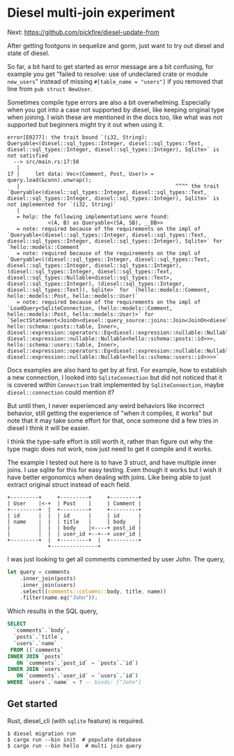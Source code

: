 Diesel multi-join experiment
============================

Next: https://github.com/pickfire/diesel-update-from
 
After getting footguns in sequelize and gorm, just want to try out diesel and
state of diesel.

So far, a bit hard to get started as error message are a bit confusing, for
example you get "failed to resolve: use of undeclared crate or module
`new_users`" instead of missing `#[table_name = "users"]` if you removed that
line from `pub struct NewUser`.

Sometimes compile type errors are also a bit overwhelming. Especially when you
got into a case not supported by diesel, like keeping original type when
joining. I wish these are mentioned in the docs too, like what was not
supported but beginners might try it out when using it.

```
error[E0277]: the trait bound `(i32, String): Queryable<(diesel::sql_types::Integer, diesel::sql_types::Text, diesel::sql_types::Integer, diesel::sql_types::Integer), Sqlite>` is not satisfied
  --> src/main.rs:17:50
   |
17 |     let data: Vec<(Comment, Post, User)> = query.load(&conn).unwrap();
   |                                                  ^^^^ the trait `Queryable<(diesel::sql_types::Integer, diesel::sql_types::Text, diesel::sql_types::Integer, diesel::sql_types::Integer), Sqlite>` is not implemented for `(i32, String)`
   |
   = help: the following implementations were found:
             <(A, B) as Queryable<(SA, SB), __DB>>
   = note: required because of the requirements on the impl of `Queryable<(diesel::sql_types::Integer, diesel::sql_types::Text, diesel::sql_types::Integer, diesel::sql_types::Integer), Sqlite>` for `hello::models::Comment`
   = note: required because of the requirements on the impl of `Queryable<((diesel::sql_types::Integer, diesel::sql_types::Text, diesel::sql_types::Integer, diesel::sql_types::Integer), (diesel::sql_types::Integer, diesel::sql_types::Text, diesel::sql_types::Nullable<diesel::sql_types::Text>, diesel::sql_types::Integer), (diesel::sql_types::Integer, diesel::sql_types::Text)), Sqlite>` for `(hello::models::Comment, hello::models::Post, hello::models::User)`
   = note: required because of the requirements on the impl of `LoadQuery<SqliteConnection, (hello::models::Comment, hello::models::Post, hello::models::User)>` for `SelectStatement<JoinOn<diesel::query_source::joins::Join<JoinOn<diesel::query_source::joins::Join<hello::schema::comments::table, hello::schema::posts::table, Inner>, diesel::expression::operators::Eq<diesel::expression::nullable::Nullable<post_id>, diesel::expression::nullable::Nullable<hello::schema::posts::id>>>, hello::schema::users::table, Inner>, diesel::expression::operators::Eq<diesel::expression::nullable::Nullable<hello::schema::comments::user_id>, diesel::expression::nullable::Nullable<hello::schema::users::id>>>>`
```

Docs examples are also hard to get by at first. For example, how to establish a
new connection, I looked into `SqliteConnection` but did not noticed that it is
covered within `Connection` trait implemented by `SqliteConnection`, maybe
`diesel::connection` could mention it?

But until then, I never experienced any weird behaviors like incorrect
behavior, still getting the experience of "when it compiles, it works" but note
that it may take some effort for that, once someone did a few tries in diesel I
think it will be easier.

I think the type-safe effort is still worth it, rather than figure out why the
type magic does not work, now just need to get it compile and it works.

The example I tested out here is to have 3 struct, and have multiple inner
joins. I use sqlite for this for easy testing. Even though it works but I wish
it have better ergonomics when dealing with joins.  Like being able to just
extract original struct instead of each field.

    +---------+     +---------+     +---------+
    | User    |<-+  | Post    |     | Comment |
    +---------+  |  +---------+     +---------+
    | id      |  |  | id      |     | id      |
    | name    |  |  | title   |     | body    |
    |         |  |  | body    |<----+ post_id |
    |         |  |  | user_id +--+--+ user_id |
    +---------+  |  +---------+  |  +---------+
                 +---------------+

I was just looking to get all comments commented by user John. The query,

```rust
let query = comments
    .inner_join(posts)
    .inner_join(users)
    .select((comments::columns::body, title, name))
    .filter(name.eq("John"));
```

Which results in the SQL query,

```sql
SELECT
  `comments`.`body`,
  `posts`.`title`,
  `users`.`name`
 FROM ((`comments`
INNER JOIN `posts`
   ON `comments`.`post_id` = `posts`.`id`)
INNER JOIN `users`
   ON `comments`.`user_id` = `users`.`id`)
WHERE `users`.`name` = ? -- binds: ["John"]
```

## Get started

Rust, diesel_cli (with `sqlite` feature) is required.

```
$ diesel migration run
$ cargo run --bin init  # populate database
$ cargo run --bin hello  # multi join query
```
